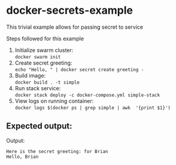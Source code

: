 # docker-secrets-example
This trivial example allows for passing secret to service

Steps followed for this example
1. Initialize swarm cluster:  
  `docker swarm init`
1. Create secret greeting:  
  `echo "Hello, " | docker secret create greeting -`
1. Build image:  
  `docker build . -t simple`
1. Run stack service:  
  `docker stack deploy -c docker-compose.yml simple-stack`
1. View logs on running container:  
  `docker logs $(docker ps | grep simple | awk  '{print $1}')`

## Expected output:
Output:  
```
Here is the secret greeting: for Brian
Hello, Brian
```
